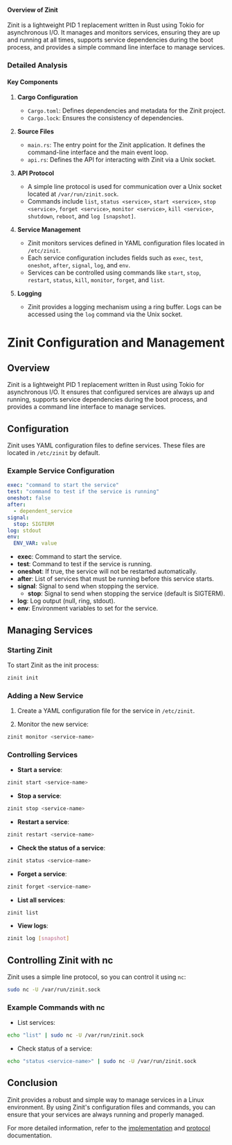 #### Overview of Zinit

Zinit is a lightweight PID 1 replacement written in Rust using Tokio for asynchronous I/O. It manages and monitors services, ensuring they are up and running at all times, supports service dependencies during the boot process, and provides a simple command line interface to manage services.

### Detailed Analysis

#### Key Components

1. **Cargo Configuration**
   - `Cargo.toml`: Defines dependencies and metadata for the Zinit project.
   - `Cargo.lock`: Ensures the consistency of dependencies.

2. **Source Files**
   - `main.rs`: The entry point for the Zinit application. It defines the command-line interface and the main event loop.
   - `api.rs`: Defines the API for interacting with Zinit via a Unix socket.

3. **API Protocol**
   - A simple line protocol is used for communication over a Unix socket located at `/var/run/zinit.sock`.
   - Commands include `list`, `status <service>`, `start <service>`, `stop <service>`, `forget <service>`, `monitor <service>`, `kill <service>`, `shutdown`, `reboot`, and `log [snapshot]`.

4. **Service Management**
   - Zinit monitors services defined in YAML configuration files located in `/etc/zinit`.
   - Each service configuration includes fields such as `exec`, `test`, `oneshot`, `after`, `signal`, `log`, and `env`.
   - Services can be controlled using commands like `start`, `stop`, `restart`, `status`, `kill`, `monitor`, `forget`, and `list`.

5. **Logging**
   - Zinit provides a logging mechanism using a ring buffer. Logs can be accessed using the `log` command via the Unix socket.



# Zinit Configuration and Management

## Overview

Zinit is a lightweight PID 1 replacement written in Rust using Tokio for asynchronous I/O. It ensures that configured services are always up and running, supports service dependencies during the boot process, and provides a command line interface to manage services.

## Configuration

Zinit uses YAML configuration files to define services. These files are located in `/etc/zinit` by default.

### Example Service Configuration

```yaml
exec: "command to start the service"
test: "command to test if the service is running"
oneshot: false
after:
  - dependent_service
signal:
  stop: SIGTERM
log: stdout
env:
  ENV_VAR: value
```

- **exec**: Command to start the service.
- **test**: Command to test if the service is running.
- **oneshot**: If true, the service will not be restarted automatically.
- **after**: List of services that must be running before this service starts.
- **signal**: Signal to send when stopping the service.
  - **stop**: Signal to send when stopping the service (default is SIGTERM).
- **log**: Log output (null, ring, stdout).
- **env**: Environment variables to set for the service.

## Managing Services

### Starting Zinit

To start Zinit as the init process:

```sh
zinit init
```

### Adding a New Service

1. Create a YAML configuration file for the service in `/etc/zinit`.

2. Monitor the new service:

```sh
zinit monitor <service-name>
```

### Controlling Services

- **Start a service**:

```sh
zinit start <service-name>
```

- **Stop a service**:

```sh
zinit stop <service-name>
```

- **Restart a service**:

```sh
zinit restart <service-name>
```

- **Check the status of a service**:

```sh
zinit status <service-name>
```

- **Forget a service**:

```sh
zinit forget <service-name>
```

- **List all services**:

```sh
zinit list
```

- **View logs**:

```sh
zinit log [snapshot]
```

## Controlling Zinit with nc

Zinit uses a simple line protocol, so you can control it using `nc`:

```sh
sudo nc -U /var/run/zinit.sock
```

### Example Commands with nc

- List services:

```sh
echo "list" | sudo nc -U /var/run/zinit.sock
```

- Check status of a service:

```sh
echo "status <service-name>" | sudo nc -U /var/run/zinit.sock
```

## Conclusion

Zinit provides a robust and simple way to manage services in a Linux environment. By using Zinit's configuration files and commands, you can ensure that your services are always running and properly managed.

For more detailed information, refer to the [implementation](docs/implementation.md) and [protocol](docs/protocol.md) documentation.
